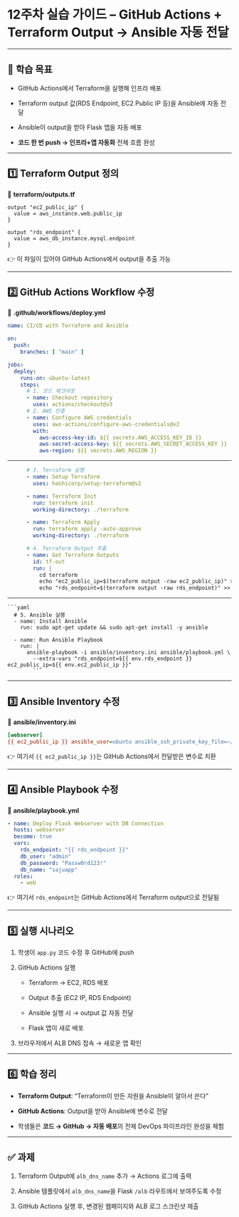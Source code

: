 #  12주차 실습 가이드 – GitHub Actions + Terraform Output → Ansible 자동 전달

---

## 🎯 학습 목표

- GitHub Actions에서 Terraform을 실행해 인프라 배포
    
- Terraform output 값(RDS Endpoint, EC2 Public IP 등)을 Ansible에 자동 전달
    
- Ansible이 output을 받아 Flask 앱을 자동 배포
    
- **코드 한 번 push → 인프라+앱 자동화** 전체 흐름 완성
    

---

## 1️⃣ Terraform Output 정의

📂 **terraform/outputs.tf**

```hcl
output "ec2_public_ip" {
  value = aws_instance.web.public_ip
}

output "rds_endpoint" {
  value = aws_db_instance.mysql.endpoint
}
```

👉 이 파일이 있어야 GitHub Actions에서 output을 추출 가능

---
<!-- _class: medium -->

## 2️⃣ GitHub Actions Workflow 수정

📂 **.github/workflows/deploy.yml**

```yaml
name: CI/CD with Terraform and Ansible

on:
  push:
    branches: [ "main" ]

jobs:
  deploy:
    runs-on: ubuntu-latest
    steps:
      # 1. 코드 체크아웃
      - name: Checkout repository
        uses: actions/checkout@v3
      # 2. AWS 인증
      - name: Configure AWS credentials
        uses: aws-actions/configure-aws-credentials@v2
        with:
          aws-access-key-id: ${{ secrets.AWS_ACCESS_KEY_ID }}
          aws-secret-access-key: ${{ secrets.AWS_SECRET_ACCESS_KEY }}
          aws-region: ${{ secrets.AWS_REGION }}
```
---
```yaml
      # 3. Terraform 실행
      - name: Setup Terraform
        uses: hashicorp/setup-terraform@v2

      - name: Terraform Init
        run: terraform init
        working-directory: ./terraform

      - name: Terraform Apply
        run: terraform apply -auto-approve
        working-directory: ./terraform

      # 4. Terraform Output 추출
      - name: Get Terraform Outputs
        id: tf-out
        run: |
          cd terraform
          echo "ec2_public_ip=$(terraform output -raw ec2_public_ip)" >> $GITHUB_ENV
          echo "rds_endpoint=$(terraform output -raw rds_endpoint)" >> $GITHUB_ENV
```
---
    ```yaml
	  # 5. Ansible 실행
      - name: Install Ansible
        run: sudo apt-get update && sudo apt-get install -y ansible

      - name: Run Ansible Playbook
        run: |
          ansible-playbook -i ansible/inventory.ini ansible/playbook.yml \
            --extra-vars "rds_endpoint=${{ env.rds_endpoint }} ec2_public_ip=${{ env.ec2_public_ip }}"
            ```
            
            



---

## 3️⃣ Ansible Inventory 수정

📄 **ansible/inventory.ini**

```ini
[webserver]
{{ ec2_public_ip }} ansible_user=ubuntu ansible_ssh_private_key_file=~/.ssh/terraform-key.pem
```

👉 여기서 `{{ ec2_public_ip }}`는 GitHub Actions에서 전달받은 변수로 치환

---

## 4️⃣ Ansible Playbook 수정

📄 **ansible/playbook.yml**

```yaml
- name: Deploy Flask Webserver with DB Connection
  hosts: webserver
  become: true
  vars:
    rds_endpoint: "{{ rds_endpoint }}"
    db_user: "admin"
    db_password: "Passw0rd123!"
    db_name: "sajuapp"
  roles:
    - web
```

👉 여기서 `rds_endpoint`는 GitHub Actions에서 Terraform output으로 전달됨

---

## 5️⃣ 실행 시나리오

1. 학생이 `app.py` 코드 수정 후 GitHub에 push
    
2. GitHub Actions 실행
    
    - Terraform → EC2, RDS 배포
        
    - Output 추출 (EC2 IP, RDS Endpoint)
        
    - Ansible 실행 시 → output 값 자동 전달
        
    - Flask 앱이 새로 배포
        
3. 브라우저에서 ALB DNS 접속 → 새로운 앱 확인
    

---

## 6️⃣ 학습 정리

- **Terraform Output**: “Terraform이 만든 자원을 Ansible이 알아서 쓴다”
    
- **GitHub Actions**: Output을 받아 Ansible에 변수로 전달
    
- 학생들은 **코드 → GitHub → 자동 배포**의 전체 DevOps 파이프라인 완성을 체험
    

---

## ✅ 과제

1. Terraform Output에 `alb_dns_name` 추가 → Actions 로그에 출력
    
2. Ansible 템플릿에서 `alb_dns_name`을 Flask `/alb` 라우트에서 보여주도록 수정
    
3. GitHub Actions 실행 후, 변경된 웹페이지와 ALB 로그 스크린샷 제출
    

